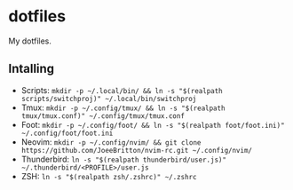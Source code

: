 # dotfiles

My dotfiles.

## Intalling
- Scripts:
    `mkdir -p ~/.local/bin/ && ln -s "$(realpath scripts/switchproj)" ~/.local/bin/switchproj`
- Tmux:
    `mkdir -p ~/.config/tmux/ && ln -s "$(realpath tmux/tmux.conf)" ~/.config/tmux/tmux.conf`
- Foot:
    `mkdir -p ~/.config/foot/ && ln -s "$(realpath foot/foot.ini)" ~/.config/foot/foot.ini`
- Neovim:
    `mkdir -p ~/.config/nvim/ && git clone https://github.com/JoeeBritton/nvim-rc.git ~/.config/nvim/`
- Thunderbird:
    `ln -s "$(realpath thunderbird/user.js)" ~/.thunderbird/<PROFILE>/user.js`
- ZSH:
    `ln -s "$(realpath zsh/.zshrc)" ~/.zshrc`
